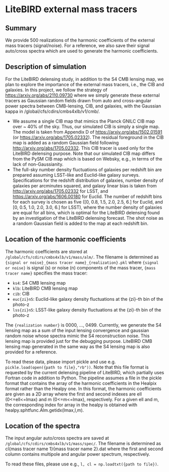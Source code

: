 LiteBIRD external mass tracers
=======================================

## Summary
We provide 500 realizations of the harmonic coefficients of the external mass tracers (signal/noise). 
For a reference, we also save their signal auto/cross spectra which are used to generate the harmonic coefficients. 

## Description of simulation
For the LiteBIRD delensing study, in addition to the S4 CMB lensing map, we plan to explore the importance of the external mass tracers, i.e., 
the CIB and galaxies. In this project, we follow the strategy of https://arxiv.org/abs/2110.09730 where we simply generate these external tracers 
as Gaussian random fields drawn from auto and cross-angular power spectra between CMB-lensing, CIB, and galaxies, 
with the Gaussian kappa in /global/cfs/cdirs/cmbs4xlb/v1/cmb/. 

 * We assume a single CIB map that mimics the Planck GNILC CIB map over ~ 40% of the sky.
   Thus, our simulated CIB is simply a single map. The model is taken from Appendix D of https://arxiv.org/abs/1502.01591 (or https://arxiv.org/abs/1705.02332).
   The residual foreground in the CIB map is added as a random Gaussian field following http://arxiv.org/abs/1705.02332.
   This CIB tracer is used only for the LiteBIRD delensing purpose.
   Note that our simulated CIB map differs from the PySM CIB map which is based on Websky, e.g., in terms of the lack of non-Gaussianity. 
 * The full-sky number density fluctuations of galaxies per redshift bin are prepared assuming LSST-like and Euclid-like galaxy surveys.
   Specifications for the redshift distribution of galaxies, number density of galaxies per arcminutes squared,
   and galaxy linear bias is taken from http://arxiv.org/abs/1705.02332 for LSST, and https://arxiv.org/abs/1606.00180 for Euclid.
   The number of redshift bins for each survey is chosen as five ([0, 0.8, 1.5, 2.0, 2.5, 6.] for Euclid, and [0, 0.5, 1.0, 2.0, 3.0, 6.] for LSST), where the number density of galaxies are equal for all bins,
   which is optimal for the LiteBIRD delensing found by an investigation of the LiteBIRD delensing forecast.
   The shot noise as a random Gaussian field is added to the map at each redshift bin. 


## Location of the harmonic coefficients
The harmonic coefficients are stored at `/global/cfs/cdirs/cmbs4xlb/v1/mass/alm/`. 
The filename is determined as `{signal or noise}_{mass tracer name}_{realization}.pkl` where 
`{signal or noise}` is signal (s) or noise (n) components of the mass tracer, `{mass tracer name}` specifies the mass tracer: 

 * `ks4`: S4 CMB lensing map
 * `klb`: LiteBIRD CMB lensing map
 * `cib`: CIB
 * `euc{zi}n5`: Euclid-like galaxy density fluctuations at the {zi}-th bin of the photo-z
 * `lss{zi}n5`: LSST-like galaxy density fluctuations at the {zi}-th bin of the photo-z

The `{realization number}` is 0000, ..., 0499. 
Currently, we generate the S4 lensing map as a sum of the input lensing convergence and gaussian random noise whose spectra mimic the S4 reconstruction noise. 
This lensing map is provided just for the debugging purpose. 
LiteBIRD CMB lensing map generated in the same way as the S4 lensing map is also provided for a reference. 

To read these data, please import pickle and use e.g. `pickle.load(open({path to file},"rb"))`. 
Note that this file format is requested by the current delensing pipeline of LiteBIRD, which partially uses Fortran code in addition to Python. 
The pipeline assumes a file in the pickle format that contains the array of the harmonic coefficients in the Healpix format rather than the Healpy one. 
In this format, the harmonic coefficients are given as a 2D array where the first and second indexes are ell (0<=ell<=lmax) and m (0<=m<=lmax), respectively. 
For a given ell and m, the corresponding index for array in the healpy is obtained with healpy.sphtfunc.Alm.getidx(lmax,l,m). 

## Location of the spectra

The input angular auto/cross spectra are saved at `/global/cfs/cdirs/cmbs4xlb/v1/mass/spec/`. 
The filename is determined as cl{mass tracer name 1}{mass tracer name 2}.dat where the first and second column contains multipole and angular power spectrum, respectively. 

To read these files, please use e.g., `l, cl = np.loadtxt({path to file})`. 




